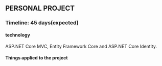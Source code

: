 <h2> PERSONAL PROJECT</h1>
<h3>Timeline: 45 days(expected) </h3>
<h4>technology</h4> <p>ASP.NET Core MVC, Entity Framework Core and ASP.NET Core Identity.</p>
<h4>Things applied to the project</h4>
<p>
  
</p>
